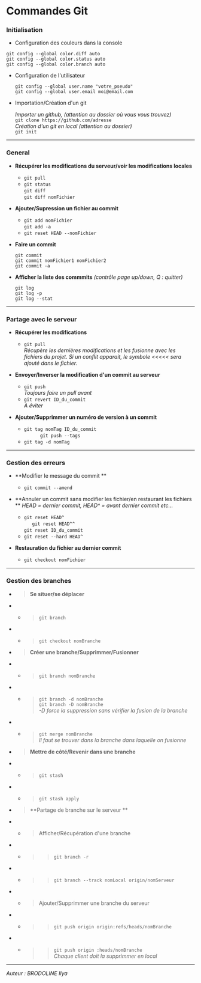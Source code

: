 Commandes Git
=

### Initialisation #

* Configuration des couleurs dans la console

 `git config --global color.diff auto`  
 `git config --global color.status auto`    
 `git config --global color.branch auto`    

* Configuration de l'utilisateur

  `git config --global user.name "votre_pseudo"`  
  `git config --global user.email moi@email.com`  
 

* Importation/Création d'un git

  _Importer un github, (attention au dossier où vous vous trouvez)_  
  `git clone https://github.com/adresse`  
  _Création d'un git en local (attention au dossier)_  
  `git init`

---


### General #

* **Récupérer les modifications du serveur/voir les modifications locales**    
    * `git pull`  
    * `git status`  
      `git diff`  
      `git diff nomFichier`    

* **Ajouter/Supression un fichier au commit**  

    * `git add nomFichier`  
      `git add -a`  
    * `git reset HEAD --nomFichier`  

* **Faire un commit**  

  `git commit`  
  `git commit nomFichier1 nomFichier2`  
  `git commit -a`  

* **Afficher la liste des commmits** _(contrôle page up/down, Q : quitter)_  

  `git log`  
  `git log -p`  
  `git log --stat`  

---
### Partage avec le serveur #
* **Récupérer les modifications**  
    * `git pull`  
      _Récupère les dernières modifications et les fusionne avec les fichiers du projet. 
      Si un conflit apparait, le symbole <<<<< sera ajouté dans le fichier._
      
* **Envoyer/Inverser la modification d'un commit au serveur**
    * `git push`  
      _Toujours faire un pull avant_  
    * `git revert ID_du_commit`  
      _A éviter_  

* **Ajouter/Supprimmer un numéro de version à un commit**
   * `git tag nomTag ID_du_commit`  
`      git push --tags`  
   * `git tag -d nomTag`

---
### Gestion des erreurs #
* **Modifier le message du commit **
  * `git commit --amend`  

* **Annuler un commit sans modifier les fichier/en restaurant les fichiers **
  _HEAD = dernier commit, HEAD^ = avant dernier commit etc..._
  *  `git reset HEAD^`  
`   git reset HEAD^^`  
   `git reset ID_du_commit`  
  * `git reset --hard HEAD^`  

* **Restauration du fichier au dernier commit**
  * `git checkout nomFichier` 
 
---
### Gestion des branches #
* > **Se situer/se déplacer**
* * >`git branch`
* * >`git checkout nomBranche`
* > **Créer une branche/Supprimmer/Fusionner**
* * >`git branch nomBranche`
* * >`git branch -d nomBranche`  
`git branch -D nomBranche`  
_-D force la suppression sans vérifier la fusion de la branche_
* * >`git merge nomBranche`  
_Il faut se trouver dans la branche dans laquelle on fusionne_  

* > **Mettre de côté/Revenir dans une branche**
* * >`git stash`
* * > `git stash apply`

* > **Partage de branche sur le serveur **
* * > Afficher/Récupération d'une branche  
* * >> `git branch -r`
* * >> `git branch --track nomLocal origin/nomServeur`
* * > Ajouter/Supprimmer une branche du serveur  
* * >> `git push origin origin:refs/heads/nomBranche`  
* * >> `git push origin :heads/nomBranche`  
_Chaque client doit la supprimmer en local_


---

_Auteur : 
BRODOLINE Ilya_
